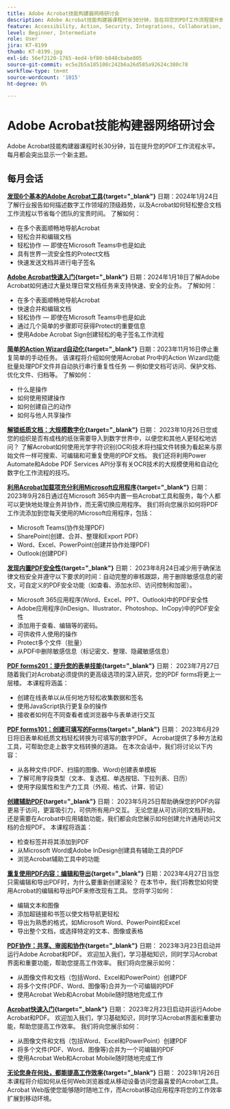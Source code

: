 ```yaml
---
title: Adobe Acrobat技能构建器网络研讨会
description: Adobe Acrobat技能构建器课程时长30分钟，旨在将您的PDf工作流程提升到一个新的水平
feature: Accessibility, Action, Security, Integrations, Collaboration, Edit PDF, Convert PDF, Share, Mobile, Skill Builder, Form
level: Beginner, Intermediate
role: User
jira: KT-8199
thumb: KT-8199.jpg
exl-id: 56ef2120-1765-4ed4-bf80-b048cbabe805
source-git-commit: ec5e2b5a185108c242b6a26d585a92624c380c78
workflow-type: tm+mt
source-wordcount: '1015'
ht-degree: 0%

---
```


# Adobe Acrobat技能构建器网络研讨会

Adobe Acrobat技能构建器课程时长30分钟，旨在提升您的PDF工作流程水平。 每月都会突出显示一个新主题。

## 每月会话

**[发现6个基本的Adobe Acrobat工具](https://www.adobe.com/documentcloud/webinars/discover-6-essential-adobe-acrobat-tools.html){target="_blank"}**
日期：2024年1月24日了解行业报告如何描述数字工作领域的顶级趋势，以及Acrobat如何轻松整合文档工作流程以节省每个团队的宝贵时间。
了解如何：

* 在多个表面顺畅地导航Acrobat
* 轻松合并和编辑文档
* 轻松协作 — 即使在Microsoft Teams中也是如此
* 具有世界一流安全性的Protect文档
* 快速发送文档并进行电子签名

**[Adobe Acrobat快速入门](https://www.adobe.com/documentcloud/webinars/get-started-with-adobe-acrobat.html){target="_blank"}**
日期：2024年1月18日了解Adobe Acrobat如何通过大量处理日常文档任务来支持快速、安全的业务。
了解如何：

* 在多个表面顺畅地导航Acrobat
* 快速合并和编辑文档
* 轻松协作 — 即使在Microsoft Teams中也是如此
* 通过几个简单的步骤即可获得Protect的重要信息
* 使用Adobe Acrobat Sign创建轻松的电子签名工作流程

**[简单的Action Wizard自动化](https://teamwork.adobe.com/adobe-acrobat-skill-builder/attendease/networking/experience/41d505bb-252a-4e26-9576-6ae82293e6c9/97be1628-5cb6-44be-ac61-c0cc26fbb58d){target="_blank"}**
日期：2023年11月16日停止重复简单的手动任务。 该课程将介绍如何使用Acrobat Pro中的Action Wizard功能批量处理PDF文件并自动执行串行重复性任务 — 例如使文档可访问、保护文档、优化文件、归档等。 了解如何：

* 什么是操作
* 如何使用预建操作
* 如何创建自己的动作
* 如何与他人共享操作

**[解锁纸质文档：大规模数字化](https://teamwork.adobe.com/adobe-acrobat-skill-builder/attendease/networking/experience/46e148fe-92c0-4d79-ac83-8888e9f0521e/dfcf3b90-4390-4c6e-abd9-20ba6e913dc1){target="_blank"}**
日期： 2023年10月26日您或您的组织是否有成栈的纸张需要导入到数字世界中，以便您和其他人更轻松地访问？ 了解Acrobat如何使用光学字符识别(OCR)技术将扫描文件转换为看起来与原始文件一样可搜索、可编辑和可重复使用的PDF文档。 我们还将利用Power Automate和Adobe PDF Services API分享有关OCR技术的大规模使用和自动化数字化工作流程的技巧。

**[利用Acrobat加载项充分利用Microsoft应用程序](https://teamwork.adobe.com/adobe-acrobat-skill-builder/attendease/networking/experience/8b4ea780-6e4d-48b6-8c70-ea10245a5a64/b4fe64de-3614-4a6d-94c6-ff6612ac07fb){target="_blank"}**
日期： 2023年9月28日通过在Microsoft 365中内置一些Acrobat工具和服务，每个人都可以更快地处理业务并协作，而无需切换应用程序。 我们将向您展示如何将PDF工作流添加到您每天使用的Microsoft应用程序，包括：

* Microsoft Teams(协作处理PDF)
* SharePoint(创建、合并、整理和Export PDF)
* Word、Excel、PowerPoint(创建并协作处理PDF)
* Outlook(创建PDF)

**[发现内置PDF安全性](https://teamwork.adobe.com/adobe-acrobat-skill-builder/attendease/networking/experience/b454ab64-9c2e-4aec-bcf9-ca82e3a6b869/3a456ace-042e-41c8-8e8c-d285e9ba0ab8){target="_blank"}**
日期： 2023年8月24日减少用于确保法律文档安全并遵守以下要求的时间：自动完整的审核跟踪，用于删除敏感信息的密文，可自定义的PDF安全功能（如查看、添加水印、访问控制和加密）。

* Microsoft 365应用程序(Word、Excel、PPT、Outlook)中的PDF安全性
* Adobe应用程序(InDesign、Illustrator、Photoshop、InCopy)中的PDF安全性
* 添加用于查看、编辑等的密码。
* 可供收件人使用的操作
* Protect多个文件（批量）
* 从PDF中删除敏感信息（标记密文、整理、隐藏敏感信息）

**[PDF forms201：提升您的表单技能](https://adobe-acrobat-skill-builder.joinus.adobeevents.com/attendease/networking/experience/32518a73-e152-42b5-825c-b31ce53ab1f2/b9966934-6a5b-49c2-a9b0-d434543ce7f4){target="_blank"}**
日期： 2023年7月27日随着我们对Acrobat必须提供的更高级选项的深入研究，您的PDF forms将更上一层楼。 本课程将涵盖：

* 创建在线表单以从任何地方轻松收集数据和签名
* 使用JavaScript执行更复杂的操作
* 接收者如何在不同查看者或浏览器中与表单进行交互

**[PDF forms101：创建可填写的Forms](https://adobe-acrobat-skill-builder.joinus.adobeevents.com/attendease/networking/experience/795f4bc7-db42-4022-a624-8a53c51174c6/9d685d0f-4a5b-4236-a1ef-081d1403fb41){target="_blank"}**
日期： 2023年6月29日将旧表单和纸质文档轻松转换为可填写的数字PDF。 Acrobat提供了多种方法和工具，可帮助您走上数字文档转换的道路。 在本次会话中，我们将讨论以下内容：

* 从各种文件(PDF、扫描的图像、Word)创建表单模板
* 了解可用字段类型（文本、复选框、单选按钮、下拉列表、日历）
* 使用字段属性和生产力工具（外观、格式、计算、验证）

**[创建辅助PDF](https://teamwork.adobe.com/adobe-acrobat-skill-builder/attendease/networking/experience/4ff4d607-8c9f-47dd-ac4f-3b351a0a0fe3/2eb92255-d963-4ff7-b278-2a95a11db755){target="_blank"}**
日期： 2023年5月25日帮助确保您的PDF内容更易于访问，更富吸引力，可供所有用户交互。 无论您是从可访问的文档开始，还是需要在Acrobat中应用辅助功能，我们都会向您展示如何创建允许通用访问文档的合规PDF。 本课程将涵盖：

* 检查标签并将其添加到PDF
* 从Microsoft Word或Adobe InDesign创建具有辅助工具的PDF
* 浏览Acrobat辅助工具中的功能

**[重复使用PDF内容：编辑和导出](https://adobe-acrobat-skill-builder.joinus.adobeevents.com/attendease/networking/experience/aac3b9af-7d54-4ea5-a6fa-61bc7acea87f/8d7341ee-ff0f-492a-b3fd-935bd11d4ed0){target="_blank"}**
日期：2023年4月27日当您只需编辑和导出PDF时，为什么要重新创建滚轮？ 在本节中，我们将教您如何使用Acrobat的编辑和导出PDF来修改现有工具。 您将学习如何：

* 编辑文本和图像
* 添加超链接和书签以使文档导航更轻松
* 导出为熟悉的格式，如Microsoft Word、PowerPoint和Excel
* 导出整个文档，或选择特定的文本、图像或表格

**[PDF协作：共享、审阅和协作](https://adobe-acrobat-skill-builder.joinus.adobeevents.com/attendease/networking/experience/0ef4709b-0a04-418e-a185-7efdd676c2dd/6a95bece-6f24-46f5-a17f-b408464281be){target="_blank"}**
日期： 2023年3月23日启动并运行Adobe Acrobat和PDF。 欢迎加入我们，学习基础知识，同时学习Acrobat界面和重要功能，帮助您提高工作效率。 我们将向您展示如何：

* 从图像文件和文档（包括Word、Excel和PowerPoint）创建PDF
* 将多个文件(PDF、Word、图像等)合并为一个可编辑的PDF
* 使用Acrobat Web和Acrobat Mobile随时随地完成工作

**[Acrobat快速入门](https://adobe-acrobat-skill-builder.joinus.adobeevents.com/attendease/networking/experience/5d8acc24-47a1-4db8-b419-8587bfb12708/fe8ec392-f29a-4e25-b7a3-61f48eea45ab){target="_blank"}**
日期： 2023年2月23日启动并运行Adobe Acrobat和PDF。 欢迎加入我们，学习基础知识，同时学习Acrobat界面和重要功能，帮助您提高工作效率。 我们将向您展示如何：

* 从图像文件和文档（包括Word、Excel和PowerPoint）创建PDF
* 将多个文件(PDF、Word、图像等)合并为一个可编辑的PDF
* 使用Acrobat Web和Acrobat Mobile随时随地完成工作

**[无论您身在何处，都能提高工作效率](https://adobe-acrobat-skill-builder.joinus.adobeevents.com/attendease/networking/experience/9ab6c7a2-5ca2-4670-9a33-2ac11a1cb542/0b591876-aeae-45af-b41a-07a8326043f2){target="_blank"}**
日期： 2023年1月26日本课程将介绍如何从任何Web浏览器或从移动设备访问您最喜爱的Acrobat工具。 Acrobat Web版使您能够随时随地工作，而Acrobat移动应用程序将您的工作效率扩展到移动环境。